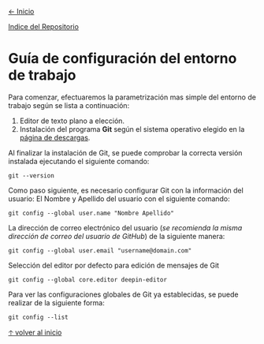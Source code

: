 [<- Inicio](../README.md)

[Indice del Repositorio](SUMMARY.md)
# Guía de configuración del entorno de trabajo
Para comenzar, efectuaremos la parametrización mas simple del entorno de trabajo según se lista a continuación:
1. Editor de texto plano a elección.
1. Instalación del programa __Git__ según el sistema operativo elegido en la [página de descargas](https://git-scm.com/download).

Al finalizar la instalación de Git, se puede comprobar la correcta versión instalada ejecutando el siguiente comando:
```git
git --version
```
Como paso siguiente, es necesario configurar Git con la información del usuario:
El Nombre y Apellido del usuario con el siguiente comando:
```git
git config --global user.name "Nombre Apellido"
```
La dirección de correo electrónico del usuario (_se recomienda la misma dirección de correo del usuario de GitHub_) de la siguiente manera:
```git
git config --global user.email "username@domain.com"
```
Selección del editor por defecto para edición de mensajes de Git
```git
git config --global core.editor deepin-editor
```
Para ver las configuraciones globales de Git ya establecidas, se puede realizar de la siguiente forma:
```git
git config --list
```
[🡡 volver al inicio](WORKSPACE.md#Guía-de-configuración-del-entorno-de-trabajo)